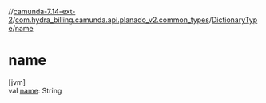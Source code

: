 //[camunda-7.14-ext-2](../../../index.md)/[com.hydra_billing.camunda.api.planado_v2.common_types](../index.md)/[DictionaryType](index.md)/[name](name.md)

# name

[jvm]\
val [name](name.md): String
